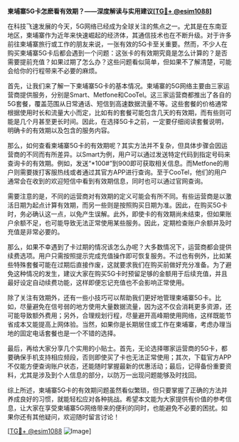 **柬埔寨5G卡怎麽看有效期？——深度解读与实用建议[[TG💪+ @esim1088](https://t.me/s/esim1088)]**

在科技飞速发展的今天，5G网络已经成为全球关注的焦点之一。尤其是在东南亚地区，柬埔寨作为近年来快速崛起的经济体，其通信技术也在不断升级。对于许多前往柬埔寨旅行或工作的朋友来说，一张有效的5G卡至关重要。然而，不少人在购买柬埔寨5G卡后都会遇到一个问题：这张卡的有效期究竟是怎么计算的？是否需要提前充值？如果过期了怎么办？这些问题看似简单，但如果不了解清楚，可能会给你的行程带来不必要的麻烦。

首先，让我们来了解一下柬埔寨5G卡的基本情况。柬埔寨的5G网络主要由三家运营商提供服务，分别是Smart、Metfone和CooTel。这三家运营商都推出了各自的5G套餐，覆盖范围从日常通话、短信到高速数据流量不等。这些套餐的价格通常根据使用时长和流量大小而定，比如有的套餐可能包含几天的有效期，而有些则可能是几个月甚至更长时间。因此，在选择5G卡之前，一定要仔细阅读套餐说明，明确卡的有效期以及包含的服务内容。

那么，如何查看柬埔寨5G卡的有效期呢？其实方法并不复杂，但具体步骤会因运营商的不同而有所差异。以Smart为例，用户可以通过发送特定代码到指定号码来查询卡的有效期。例如，发送“*100#”到900即可获取相关信息。而Metfone的用户则需要拨打客服热线或者通过其官方APP进行查询。至于CooTel，他们的用户通常会在收到的欢迎短信中看到有效期信息，同时也可以通过官网查询。

需要注意的是，不同的运营商对有效期的定义可能会有所不同。有些运营商是以激活日期为起点计算有效期，而另一些则是按照购买日期为准。因此，在购买5G卡时，务必确认这一点，以免产生误解。此外，即使卡的有效期尚未结束，但如果账户余额不足，也可能导致无法正常使用某些服务。因此，定期检查账户余额并及时充值是非常必要的。

那么，如果不幸遇到了卡过期的情况该怎么办呢？大多数情况下，运营商都会提供续费选项。用户只需按照提示完成充值操作即可恢复服务。不过也有例外，比如某些特殊套餐可能在过期后直接作废，这就要求我们在购买前做好充分准备。为了避免这种情况的发生，建议大家在购买5G卡时预留足够的金额用于后续充值，并且最好设定自动续费功能，这样即便忘记充值也不会影响正常使用。

除了关注有效期外，还有一些小技巧可以帮助我们更好地管理柬埔寨5G卡。比如，尽量避免在信号弱的地方使用大量数据流量，因为这不仅会消耗更多资源，还可能导致额外费用；另外，合理规划行程，尽量避开高峰期使用网络，这样既能节省成本又能提高上网体验。当然，如果你是长期居住或工作在柬埔寨，考虑办理当地的固定电话套餐也是一个不错的选择。

最后，再给大家分享几个实用的小贴士。首先，无论选择哪家运营商的5G卡，都要确保手机支持相应频段，否则即使买了卡也无法正常使用；其次，下载官方APP不仅能方便查询账户状态，还能随时掌握最新的优惠活动；最后，记得备份重要资料，尤其是涉及到个人信息的部分，以防万一出现问题能够及时找回。

综上所述，柬埔寨5G卡的有效期问题虽然看似繁琐，但只要掌握了正确的方法并养成良好的习惯，就能轻松应对各种挑战。希望本文能为大家提供有价值的参考信息，让大家在享受柬埔寨5G网络带来的便利的同时，也能避免不必要的困扰。如果你还有其他疑问，欢迎随时留言讨论！

[[TG💪+ @esim1088](https://t.me/s/esim1088) ![Image](https://i.postimg.cc/4NQfJmqS/Snipaste-2025-05-13-00-14-12.png)]